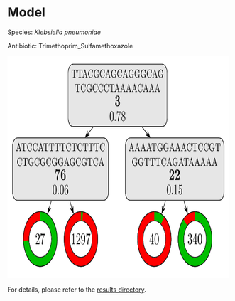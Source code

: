 
# Model

Species: *Klebsiella pneumoniae*

Antibiotic: Trimethoprim_Sulfamethoxazole

<a href="./model.pdf"><img src="./model.png" width=500 height=500 /></a>

For details, please refer to the [results directory](../../../../../results/cart_b/klebsiella%20pneumoniae/trimethoprim_sulfamethoxazole/repeat_5/).

